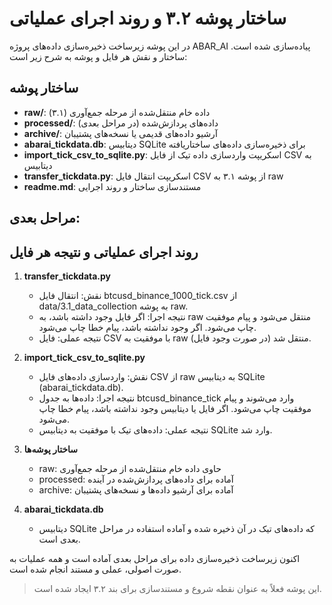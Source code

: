 
# ساختار پوشه ۳.۲ و روند اجرای عملیاتی

در این پوشه زیرساخت ذخیره‌سازی داده‌های پروژه ABAR_AI پیاده‌سازی شده است. ساختار و نقش هر فایل و پوشه به شرح زیر است:

## ساختار پوشه

- **raw/**: داده خام منتقل‌شده از مرحله جمع‌آوری (۳.۱)
- **processed/**: داده‌های پردازش‌شده (در مراحل بعدی)
- **archive/**: آرشیو داده‌های قدیمی یا نسخه‌های پشتیبان
- **abarai_tickdata.db**: دیتابیس SQLite برای ذخیره‌سازی داده‌های ساختاریافته
- **import_tick_csv_to_sqlite.py**: اسکریپت واردسازی داده تیک از فایل CSV به دیتابیس
- **transfer_tickdata.py**: اسکریپت انتقال فایل CSV از پوشه ۳.۱ به raw
- **readme.md**: مستندسازی ساختار و روند اجرایی

## مراحل بعدی:


## روند اجرای عملیاتی و نتیجه هر فایل

1. **transfer_tickdata.py**
   - نقش: انتقال فایل btcusd_binance_1000_tick.csv از data/3.1_data_collection به پوشه raw.
   - نتیجه اجرا: اگر فایل وجود داشته باشد، به raw منتقل می‌شود و پیام موفقیت چاپ می‌شود. اگر وجود نداشته باشد، پیام خطا چاپ می‌شود.
   - نتیجه عملی: فایل CSV با موفقیت به raw منتقل شد (در صورت وجود فایل).

2. **import_tick_csv_to_sqlite.py**
   - نقش: واردسازی داده‌های فایل CSV از raw به دیتابیس SQLite (abarai_tickdata.db).
   - نتیجه اجرا: داده‌ها به جدول btcusd_binance_tick وارد می‌شوند و پیام موفقیت چاپ می‌شود. اگر فایل یا دیتابیس وجود نداشته باشد، پیام خطا چاپ می‌شود.
   - نتیجه عملی: داده‌های تیک با موفقیت به دیتابیس SQLite وارد شد.

3. **ساختار پوشه‌ها**
   - raw: حاوی داده خام منتقل‌شده از مرحله جمع‌آوری
   - processed: آماده برای داده‌های پردازش‌شده در آینده
   - archive: آماده برای آرشیو داده‌ها و نسخه‌های پشتیبان

4. **abarai_tickdata.db**
   - دیتابیس SQLite که داده‌های تیک در آن ذخیره شده و آماده استفاده در مراحل بعدی است.

اکنون زیرساخت ذخیره‌سازی داده برای مراحل بعدی آماده است و همه عملیات به صورت اصولی، عملی و مستند انجام شده است.

> این پوشه فعلاً به عنوان نقطه شروع و مستندسازی برای بند ۳.۲ ایجاد شده است.
